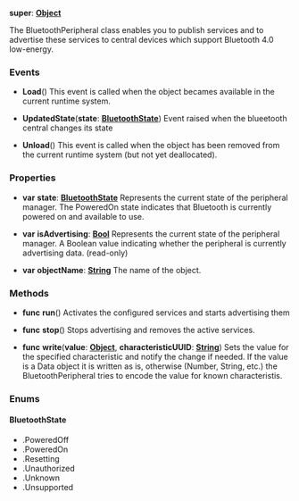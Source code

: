 **super**: **[Object](../gravity/object.md)**

The BluetoothPeripheral class enables you to publish services and to advertise these services to central devices which support Bluetooth 4.0 low-energy.

### Events

* **Load**()
This event is called when the object becames available in the current runtime system.

* **UpdatedState**(**state**: **<a href="#_enum_BluetoothState">BluetoothState</a>**)
Event raised when the blueetooth central changes its state

* **Unload**()
This event is called when the object has been removed from the current runtime system (but not yet deallocated).



### Properties

* **var** **state**: **<a href="#_enum_BluetoothState">BluetoothState</a>**
Represents the current state of the peripheral manager. The PoweredOn state indicates that Bluetooth is currently powered on and available to use.

* **var** **isAdvertising**: **[Bool](../gravity/bool.md)**
Represents the current state of the peripheral manager. A Boolean value indicating whether the peripheral is currently advertising data. \(read-only\)

* **var** **objectName**: **[String](../gravity/string.md)**
The name of the object.



### Methods

* **func** **run**()
Activates the configured services and starts advertising them

* **func** **stop**()
Stops advertising and removes the active services.

* **func** **write**(**value**: **[Object](../gravity/object.md)**, **characteristicUUID**: **[String](../gravity/string.md)**)
Sets the value for the specified characteristic and notify the change if needed. If the value is a Data object it is written as is, otherwise (Number, String, etc.) the BluetoothPeripheral tries to encode the value for known characteristis.





### Enums

<div id="_enum_BluetoothState"></div>

#### BluetoothState
 * .PoweredOff
 * .PoweredOn
 * .Resetting
 * .Unauthorized
 * .Unknown
 * .Unsupported



